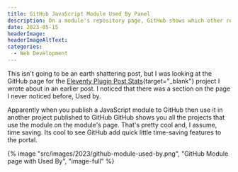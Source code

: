 ```yaml
---
title: GitHub JavaScript Module Used By Panel
description: On a module's repository page, GitHub shows which other repositories use the module. Who knew?
date: 2023-05-15
headerImage: 
headerImageAltText: 
categories:
  - Web Development
---
```


This isn't going to be an earth shattering post, but I was looking at the GitHub page for the [Eleventy Plugin Post Stats](https://github.com/johnwargo/eleventy-plugin-post-stats){target="_blank"} project I wrote about in an earlier post. I noticed that there was a section on the page I never noticed before, Used by.

Apparently when you publish a JavaScript module to GitHub then use it in another project published to GitHub GitHub shows you all the projects that use the module on the module's page. That's pretty cool and, I assume, time saving. Its cool to see GitHub add quick little time-saving features to the portal. 

{% image "src/images/2023/github-module-used-by.png", "GitHub Module page with Used By", "image-full" %}
